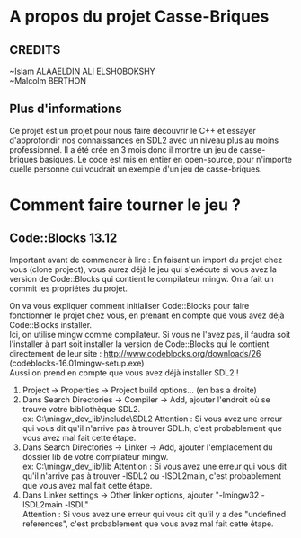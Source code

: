 # A propos du projet Casse-Briques
## CREDITS
~Islam ALAAELDIN ALI ELSHOBOKSHY<br />
~Malcolm BERTHON
## Plus d'informations
Ce projet est un projet pour nous faire découvrir le C++ et essayer d'approfondir nos connaissances en SDL2 avec un niveau plus au moins professionnel. Il a été crée en 3 mois donc il montre un jeu de casse-briques basiques. Le code est mis en entier en open-source, pour n'importe quelle personne qui voudrait un exemple d'un jeu de casse-briques.
# Comment faire tourner le jeu ?
## Code::Blocks 13.12
Important avant de commencer à lire : En faisant un import du projet chez vous (clone project), vous aurez déjà le jeu qui s'exécute si vous avez la version de Code::Blocks qui contient le compilateur mingw. On a fait un commit les propriétés du projet.

On va vous expliquer comment initialiser Code::Blocks pour faire fonctionner le projet chez vous, en prenant en compte que vous avez déjà Code::Blocks installer. <br />
Ici, on utilise mingw comme compilateur. Si vous ne l'avez pas, il faudra soit l'installer à part soit installer la version de Code::Blocks qui le contient directement de leur site : http://www.codeblocks.org/downloads/26 (codeblocks-16.01mingw-setup.exe) <br />
Aussi on prend en compte que vous avez déjà installer SDL2 ! <br />

1) Project -> Properties -> Project build options... (en bas a droite)
2) Dans Search Directories -> Compiler -> Add, ajouter l'endroit où se trouve votre bibliothèque SDL2. <br />
  ex: C:\mingw_dev_lib\include\SDL2
  Attention : Si vous avez une erreur qui vous dit qu'il n'arrive pas à trouver SDL.h, c'est probablement que vous avez mal fait cette étape.
3) Dans Search Directories -> Linker -> Add, ajouter l'emplacement du dossier lib de votre compilateur mingw. <br />
  ex: C:\mingw_dev_lib\lib
  Attention : Si vous avez une erreur qui vous dit qu'il n'arrive pas à trouver -lSDL2 ou -lSDL2main, c'est probablement que vous avez mal fait cette étape.
4) Dans Linker settings -> Other linker options, ajouter "-lmingw32 -lSDL2main -lSDL" <br />
  Attention : Si vous avez une erreur qui vous dit qu'il y a des "undefined references", c'est probablement que vous avez mal fait cette étape.
